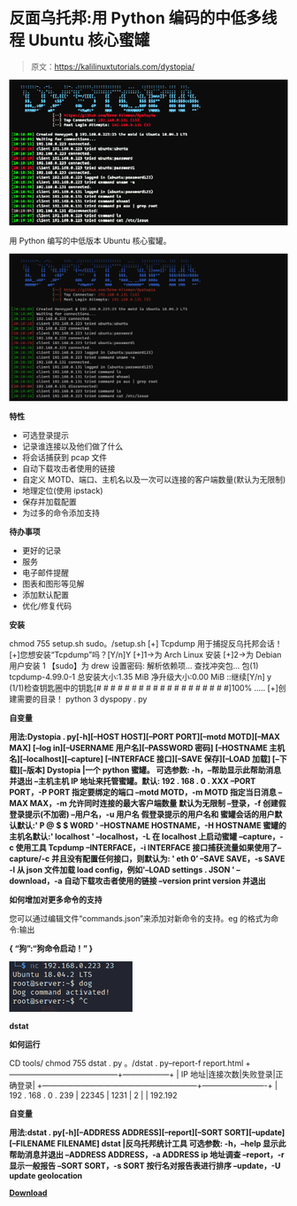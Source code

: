 # 反面乌托邦:用 Python 编码的中低多线程 Ubuntu 核心蜜罐

> 原文：<https://kalilinuxtutorials.com/dystopia/>

[![Dystopia : Low To Medium Multithreaded Ubuntu Core Honeypot Coded In Python](img//49c5be618ee5622c13fd00276042df93.png "Dystopia : Low To Medium Multithreaded Ubuntu Core Honeypot Coded In Python")](https://1.bp.blogspot.com/-taGIaV6q6Cc/YMS7NayOToI/AAAAAAAAJec/_Cz9BdgFrdsLW7Bfr83YIEURqM-6ok2jwCLcBGAsYHQ/s728/Dystopia%25281%2529.png)

用 Python 编写的中低版本 Ubuntu 核心蜜罐。

![](img//21b8680924c4b16b913e45e629e40d2a.png)

**特性**

*   可选登录提示
*   记录谁连接以及他们做了什么
*   将会话捕获到 pcap 文件
*   自动下载攻击者使用的链接
*   自定义 MOTD、端口、主机名以及一次可以连接的客户端数量(默认为无限制)
*   地理定位(使用 ipstack)
*   保存并加载配置
*   为过多的命令添加支持

**待办事项**

*   更好的记录
*   服务
*   电子邮件提醒
*   图表和图形等见解
*   添加默认配置
*   优化/修复代码

**安装**

chmod 755 setup.sh
sudo。/setup.sh
[+] Tcpdump 用于捕捉反乌托邦会话！
[+]您想安装“Tcpdump”吗？[Y/n]Y
[+]1->为 Arch Linux 安装
[+]2->为 Debian 用户安装
1
【sudo】为 drew 设置密码:
解析依赖项…
查找冲突包…
包(1) tcpdump-4.99.0-1
总安装大小:1.35 MiB
净升级大小:0.00 MiB
::继续[Y/n] y
(1/1)检查钥匙圈中的钥匙[# # # # # # # # # # # # # # # # # # #]100%
…..
[+]创建需要的目录！
python 3 dyspopy . py

**自变量**

**用法:Dystopia . py[-h][–HOST HOST][–PORT PORT][–motd MOTD][–MAX MAX]
[–log in][–USERNAME 用户名][–PASSWORD 密码]
[–HOSTNAME 主机名][–localhost][–capture]
[–INTERFACE 接口][–SAVE 保存][–LOAD 加载]
[–下载][–版本]
Dystopia |一个 python 蜜罐。
可选参数:
-h，–帮助显示此帮助消息并退出
–主机主机 IP 地址来托管蜜罐。默认:
192 . 168 . 0 . XXX
–PORT PORT，-P PORT 指定要绑定的端口
–motd MOTD，-m MOTD 指定当日消息
–MAX MAX，-m 允许同时连接的最大客户端数量
默认为无限制
–登录，-f 创建假登录提示(不加密)
–用户名，-u 用户名
假登录提示的用户名和
蜜罐会话的用户默认默认:' P @ $ $ W0RD '
–HOSTNAME HOSTNAME，-H HOSTNAME
蜜罐的主机名默认:' localhost '
–localhost，-L 在 localhost 上启动蜜罐
–capture，-c 使用工具 Tcpdump
–INTERFACE，-i INTERFACE
接口捕获流量如果使用了–capture/-c 并且没有配置任何接口，则默认为:
' eth 0’
–SAVE SAVE，-s SAVE -l 从 json 文件加载 load config，例如'–LOAD
settings . JSON '
–download，-a 自动下载攻击者使用的链接
–version print version 并退出**

**如何增加对更多命令的支持**

您可以通过编辑文件“commands.json”来添加对新命令的支持。eg 的格式为命令:输出

**{
“狗”:“狗命令启动！”
}**

![](img//18fd07d7222649c52ddb81daa01cfdd8.png)

**dstat**

**如何运行**

CD tools/
chmod 755 dstat . py
。/dstat . py–report-f report.html
+——————————————+——————+
| IP 地址|连接次数|失败登录|正确登录|
+————————————————————+————————-+
| 192 . 168 . 0 . 239 | 22345 | 1231 | 2 |
| 192.192

**自变量**

**用法:dstat . py[-h][–ADDRESS ADDRESS][–report][–SORT SORT][–update]
[–FILENAME FILENAME]
dstat |反乌托邦统计工具
可选参数:
-h，–help 显示此帮助消息并退出
–ADDRESS ADDRESS，-a ADDRESS
ip 地址调查
–report，-r 显示一般报告
–SORT SORT，-s SORT 按行名对报告表进行排序
–update，-U update geolocation**

[**Download**](https://github.com/Drew-Alleman/dystopia)